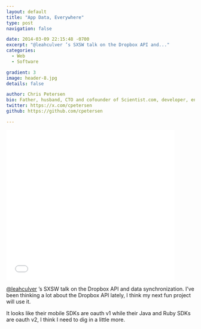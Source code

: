 ```yaml
---
layout: default
title: "App Data, Everywhere"
type: post
navigation: false

date: 2014-03-09 22:15:48 -0700
excerpt: "@leahculver ’s SXSW talk on the Dropbox API and..."
categories:
  - Web
  - Software

gradient: 3
image: header-8.jpg
details: false

author: Chris Petersen
bio: Father, husband, CTO and cofounder of Scientist.com, developer, entrepreneur and technologist.
twitter: https://x.com/cpetersen
github: https://github.com/cpetersen

---
```


<iframe class="embedly-embed" src="//cdn.embedly.com/widgets/media.html?src=https%3A%2F%2Fspeakerdeck.com%2Fplayer%2Fd7bb75408a1201314fd82e495bfddc49&url=https%3A%2F%2Fspeakerdeck.com%2Fleah%2Fapp-data-everywhere-cross-device-content-sharing&image=https%3A%2F%2Fspeakerd.s3.amazonaws.com%2Fpresentations%2Fd7bb75408a1201314fd82e495bfddc49%2Fslide_0.jpg&key=d815972c91e546edb5d2d02e509f8b1c&type=text%2Fhtml&schema=speakerdeck" width="450" height="401" scrolling="no" frameborder="0" allowfullscreen></iframe>

 [@leahculver](https://twitter.com/leahculver) ’s SXSW talk on the Dropbox API and data synchronization. I’ve been thinking a lot about the Dropbox API lately, I think my next fun project will use it.  

 It looks like their mobile SDKs are oauth v1 while their Java and Ruby SDKs are oauth v2, I think I need to dig in a little more. 
